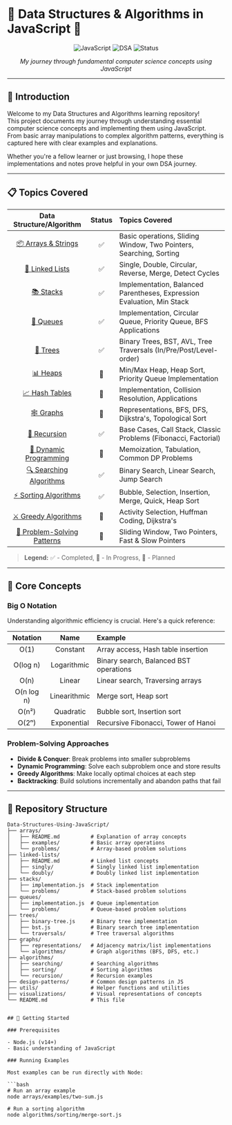 # 🚀 Data Structures & Algorithms in JavaScript 🚀

<p align="center">
  <img src="https://img.shields.io/badge/Language-JavaScript-F7DF1E?style=for-the-badge&logo=javascript" alt="JavaScript"/>
  <img src="https://img.shields.io/badge/Focus-DSA-5C2D91?style=for-the-badge" alt="DSA"/>
  <img src="https://img.shields.io/badge/Status-In_Progress-4BC51D?style=for-the-badge" alt="Status"/>
</p>

<p align="center">
  <em>My journey through fundamental computer science concepts using JavaScript</em>
</p>

---

## 🌟 Introduction

Welcome to my Data Structures and Algorithms learning repository!  
This project documents my journey through understanding essential computer science concepts and implementing them using JavaScript.  
From basic array manipulations to complex algorithm patterns, everything is captured here with clear examples and explanations.

Whether you're a fellow learner or just browsing, I hope these implementations and notes prove helpful in your own DSA journey.

---

## 📋 Topics Covered

| Data Structure/Algorithm | Status | Topics Covered |
|:------------------------:|:------:|:--------------|
| [📦 Arrays & Strings](./arrays) | ✅ | Basic operations, Sliding Window, Two Pointers, Searching, Sorting |
| [🔗 Linked Lists](./linked-lists) | ✅ | Single, Double, Circular, Reverse, Merge, Detect Cycles |
| [📚 Stacks](./stacks) | ✅ | Implementation, Balanced Parentheses, Expression Evaluation, Min Stack |
| [🧺 Queues](./queues) | ✅ | Implementation, Circular Queue, Priority Queue, BFS Applications |
| [🌳 Trees](./trees) | ✅ | Binary Trees, BST, AVL, Tree Traversals (In/Pre/Post/Level-order) |
| [📊 Heaps](./heaps) | 🔄 | Min/Max Heap, Heap Sort, Priority Queue Implementation |
| [📈 Hash Tables](./hash-tables) | 🔄 | Implementation, Collision Resolution, Applications |
| [🕸️ Graphs](./graphs) | 🔄 | Representations, BFS, DFS, Dijkstra's, Topological Sort |
| [🧩 Recursion](./recursion) | ✅ | Base Cases, Call Stack, Classic Problems (Fibonacci, Factorial) |
| [📝 Dynamic Programming](./dynamic-programming) | 🔄 | Memoization, Tabulation, Common DP Problems |
| [🔍 Searching Algorithms](./searching) | ✅ | Binary Search, Linear Search, Jump Search |
| [⚡ Sorting Algorithms](./sorting) | ✅ | Bubble, Selection, Insertion, Merge, Quick, Heap Sort |
| [⚔️ Greedy Algorithms](./greedy) | 🔄 | Activity Selection, Huffman Coding, Dijkstra's |
| [🧠 Problem-Solving Patterns](./patterns) | 🔄 | Sliding Window, Two Pointers, Fast & Slow Pointers |

> **Legend:** ✅ - Completed, 🔄 - In Progress, 📝 - Planned

---

## 🔬 Core Concepts

### Big O Notation

Understanding algorithmic efficiency is crucial. Here's a quick reference:

| Notation | Name | Example |
|:--------:|:----:|:--------|
| O(1) | Constant | Array access, Hash table insertion |
| O(log n) | Logarithmic | Binary search, Balanced BST operations |
| O(n) | Linear | Linear search, Traversing arrays |
| O(n log n) | Linearithmic | Merge sort, Heap sort |
| O(n²) | Quadratic | Bubble sort, Insertion sort |
| O(2ⁿ) | Exponential | Recursive Fibonacci, Tower of Hanoi |

### Problem-Solving Approaches

- **Divide & Conquer**: Break problems into smaller subproblems
- **Dynamic Programming**: Solve each subproblem once and store results
- **Greedy Algorithms**: Make locally optimal choices at each step
- **Backtracking**: Build solutions incrementally and abandon paths that fail

---

## 📁 Repository Structure

```plaintext
Data-Structures-Using-JavaScript/
├── arrays/
│   ├── README.md          # Explanation of array concepts
│   ├── examples/          # Basic array operations
│   └── problems/          # Array-based problem solutions
├── linked-lists/
│   ├── README.md          # Linked list concepts
│   ├── singly/            # Singly linked list implementation
│   └── doubly/            # Doubly linked list implementation
├── stacks/
│   ├── implementation.js  # Stack implementation
│   └── problems/          # Stack-based problem solutions
├── queues/
│   ├── implementation.js  # Queue implementation
│   └── problems/          # Queue-based problem solutions
├── trees/
│   ├── binary-tree.js     # Binary tree implementation
│   ├── bst.js             # Binary search tree implementation
│   └── traversals/        # Tree traversal algorithms
├── graphs/
│   ├── representations/   # Adjacency matrix/list implementations
│   └── algorithms/        # Graph algorithms (BFS, DFS, etc.)
├── algorithms/
│   ├── searching/         # Searching algorithms
│   ├── sorting/           # Sorting algorithms
│   └── recursion/         # Recursion examples
├── design-patterns/       # Common design patterns in JS
├── utils/                 # Helper functions and utilities
├── visualizations/        # Visual representations of concepts
└── README.md              # This file


## 🚀 Getting Started

### Prerequisites

- Node.js (v14+)
- Basic understanding of JavaScript

### Running Examples

Most examples can be run directly with Node:

```bash
# Run an array example
node arrays/examples/two-sum.js

# Run a sorting algorithm
node algorithms/sorting/merge-sort.js